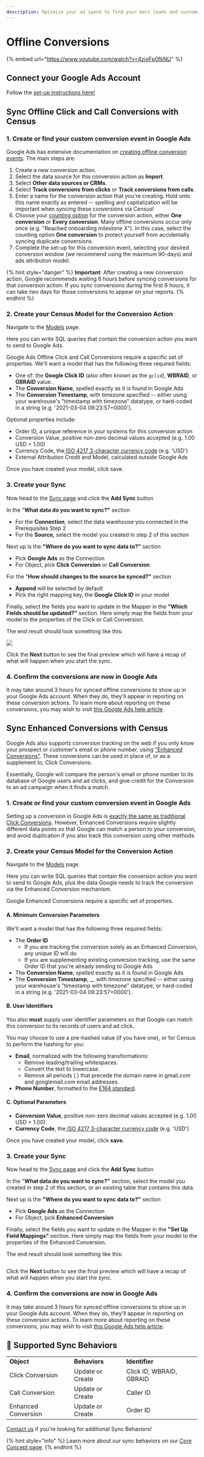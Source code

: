 ```yaml
---
description: Optimize your ad spend to find your best leads and customers.
---
```


# Offline Conversions

{% embed url="https://www.youtube.com/watch?v=4zjoFp0fkNU" %}

## Connect your Google Ads Account

Follow the [set-up instructions here!](https://docs.getcensus.com/destinations/google-ads)

## Sync Offline Click and Call Conversions with Census

### 1. Create or find your custom conversion event in Google Ads

Google Ads has extensive documentation on [creating offline conversion events](https://support.google.com/google-ads/answer/7012522?hl=en-GB). The main steps are:

1. Create a new conversion action.
2. Select the data source for this conversion action as **Import**.
3. Select **Other data sources or CRMs**.
4. Select **Track conversions from clicks** or **Track conversions from calls**.
5. Enter a name for the conversion action that you're creating. Hold onto this name exactly as entered -- spelling and capitalization will be important when syncing these conversions via Census!
6. Choose your [counting option](https://support.google.com/google-ads/answer/3438531?hl=en-GB) for the conversion action, either **One conversion** or **Every conversion**. Many offline conversions occur only once (e.g. "Reached onboarding milestone X"). In this case, select the counting option **One conversion** to protect yourself from accidentally syncing duplicate conversions.
7. Complete the set-up for this conversion event, selecting your desired conversion window (we recommend using the maximum 90-days) and ads attribution model.

{% hint style="danger" %}
**Important**: After creating a new conversion action, Google recommends waiting 6 hours before syncing conversions for that conversion action. If you sync conversions during the first 6 hours, it can take two days for those conversions to appear on your reports.
{% endhint %}

### 2. Create your Census Model for the Conversion Action

Navigate to the [Models](https://app.getcensus.com/models) page.​

Here you can write SQL queries that contain the conversion action you want to send to Google Ads.

Google Ads Offline Click and Call Conversions require a specific set of properties. We'll want a model that has the following three required fields:

* One of: the **Google Click ID** (also often known as the `gclid`), **WBRAID**, or **GBRAID** value.&#x20;
* The **Conversion Name**, spelled exactly as it is found in Google Ads
* The **Conversion Timestamp**, with timezone specified -- either using your warehouse's "timestamp with timezone" datatype, or hard-coded in a string (e.g. '2021-03-04 09:23:57+0000').

Optional properties include:

* Order ID, a unique reference in your systems for this conversion action
* Conversion Value, positive non-zero decimal values accepted (e.g. 1.00 USD = 1.00)
* Currency Code, the[ ISO 4217 3-character currency code](https://developers.google.com/adwords/api/docs/appendix/codes-formats#expandable-18) (e.g. 'USD')
* External Attribution Credit and Model, calculated outside Google Ads

Once you have created your model, click save.

### 3. Create your Sync

Now head to the [Sync page](https://app.getcensus.com/syncs) and click the **Add Sync** button

In the "**What data do you want to sync?"** section

* For the **Connection**, select the data warehouse you connected in the Prerequisites Step 2
* For the **Source,** select the model you created in step 2 of this section

Next up is the **"Where do you want to sync data to?"** section

* Pick **Google Ads** as the Connection
* For Object, pick **Click Conversion** or **Call Conversion**

For the "**How should changes to the source be synced?"** section

* **Append** will be selected by default
* Pick the right mapping key, the **Google Click ID** in your model

Finally, select the fields you want to update in the Mapper in the **"Which Fields should be updated?"** section. Here simply map the fields from your model to the properties of the Click or Call Conversion.

The end result should look something like this:

![](../../.gitbook/assets/screely-1631098088943.png)

Click the **Next** button to see the final preview which will have a recap of what will happen when you start the sync.

### 4. Confirm the conversions are now in Google Ads

It may take around 3 hours for synced offline conversions to show up in your Google Ads account. When they do, they'll appear in reporting on these conversion actions. To learn more about reporting on these conversions, you may wish to visit [this Google Ads help article](https://support.google.com/google-ads/answer/6270625).

## Sync Enhanced Conversions with Census

Google Ads also supports conversion tracking on the web if you only know your prospect or customer's email or phone number, using ["Enhanced Conversions"](https://support.google.com/google-ads/answer/13261987). These conversions can be used in place of, or as a supplement to, Click Conversions.

Essentially, Google will compare the person's email or phone number to its database of Google users and ad clicks, and give credit for the Conversion to an ad campaign when it finds a match.

### 1. Create or find your custom conversion event in Google Ads

Setting up a conversion in Google Ads is [exactly the same as traditional Click Conversions](https://support.google.com/google-ads/answer/13261987). However, Enhanced Conversions require slightly different data points so that Google can match a person to your conversion, and avoid duplication if you also track this conversion using other methods.

### 2. Create your Census Model for the Conversion Action

Navigate to the [Models](https://app.getcensus.com/models) page.​

Here you can write SQL queries that contain the conversion action you want to send to Google Ads, plus the data Google needs to track the conversion via the Enhanced Conversion mechanism.

Google Enhanced Conversions require a specific set of properties.&#x20;

#### A. Minimum Conversion Parameters

We'll want a model that has the following three required fields:

* The **Order ID**
  * If you are tracking the conversion solely as an Enhanced Conversion, any unique ID will do
  * If you are supplementing existing conversion tracking, use the same Order ID that you're already sending to Google Ads
* The **Conversion Name**, spelled exactly as it is found in Google Ads
* The **Conversion Timestamp**, \_\_ with timezone specified -- either using your warehouse's "timestamp with timezone" datatype, or hard-coded in a string (e.g. '2021-03-04 09:23:57+0000').

#### B. User Identifiers

You also **must** supply user identifier parameters so that Google can match this conversion to its records of users and ad click.

You may choose to use a pre-hashed value (if you have one), or for Census to perform the hashing for you:

* **Email**, normalized with the following transformations:
  * Remove leading/trailing whitespaces.
  * Convert the text to lowercase.
  * Remove all periods (.) that precede the domain name in gmail.com and googlemail.com email addresses.
* **Phone Number**, formatted to the [E164 standard](https://en.wikipedia.org/wiki/E.164).

#### C. Optional Parameters

* **Conversion Value**, positive non-zero decimal values accepted (e.g. 1.00 USD = 1.00)
* **Currency Code**, the[ ISO 4217 3-character currency code](https://developers.google.com/adwords/api/docs/appendix/codes-formats#expandable-18) (e.g. 'USD')

Once you have created your model, click **save**.

### 3. Create your Sync

Now head to the [Sync page](https://app.getcensus.com/syncs) and click the **Add Sync** button

In the "**What data do you want to sync?"** section, select the model you created in step 2 of this section, or an existing table that contains this data.

Next up is the **"Where do you want to sync data to?"** section

* Pick **Google Ads** as the Connection
* For Object, pick **Enhanced Conversion**

Finally, select the fields you want to update in the Mapper in the **"Set Up Field Mappings"** section. Here simply map the fields from your model to the properties of the Enhanced Conversion.

The end result should look something like this:

<figure><img src="../../.gitbook/assets/screely-1695656460930.png" alt=""><figcaption></figcaption></figure>

Click the **Next** button to see the final preview which will have a recap of what will happen when you start the sync.

### 4. Confirm the conversions are now in Google Ads

It may take around 3 hours for synced offline conversions to show up in your Google Ads account. When they do, they'll appear in reporting on these conversion actions. To learn more about reporting on these conversions, you may wish to visit [this Google Ads help article](https://support.google.com/google-ads/answer/6270625).

## 🔄 Supported Sync Behaviors



|                     |                  |                          |
| ------------------- | ---------------- | ------------------------ |
| **Object**          | **Behaviors**    | **Identifier**           |
| Click Conversion    | Update or Create | Click ID, WBRAID, GBRAID |
| Call Conversion     | Update or Create | Caller ID                |
| Enhanced Conversion | Update or Create | Order ID                 |

[Contact us](mailto:support@getcensus.com) if you're looking for additional Sync Behaviors!

{% hint style="info" %}
Learn more about our sync behaviors on our [Core Concept page](../../basics/core-concept/#the-different-sync-behaviors).
{% endhint %}
